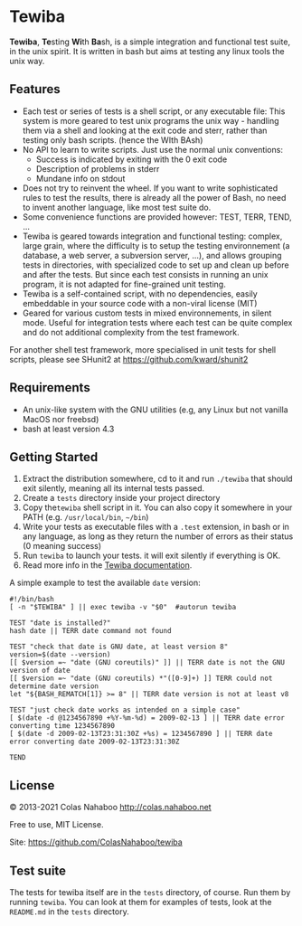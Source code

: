 # Tewiba
**Tewiba**, **Te**sting **Wi**th **Ba**sh,  is a simple integration and functional test suite, in the unix spirit. It is written in bash but aims at testing any linux tools the unix way.

## Features

- Each test or series of tests is a shell script, or any executable file: This system is more geared to test unix programs the unix way - handling them via a shell and looking at the exit code and sterr, rather than testing only bash scripts. (hence the WIth BAsh)
- No API to learn to write scripts. Just use the normal unix conventions:
  - Success is indicated by exiting with the 0 exit code
  - Description of problems in stderr
  - Mundane info on stdout 
- Does not try to reinvent the wheel. If you want to write sophisticated rules to test the results, there is already all the power of Bash, no need to invent another language, like most test suite do.
- Some convenience functions are provided however: TEST, TERR, TEND, ...
- Tewiba is geared towards integration and functional testing: complex, large grain, where the difficulty is to setup the testing environnement (a database, a web server, a subversion server, ...), and allows grouping tests in directories, with specialized code to set up and clean up before and after the tests. But since each test consists in running an unix program, it is not adapted for fine-grained unit testing.
- Tewiba is a self-contained script, with no dependencies, easily embeddable in your source code with a non-viral license (MIT)
- Geared for various custom tests in mixed environnements, in silent mode. Useful for integration tests where each test can be quite complex and do not additional complexity from the test framework. 

For another shell test framework, more specialised in unit tests for shell scripts, please see SHunit2 at https://github.com/kward/shunit2

## Requirements

- An unix-like system with the GNU utilities (e.g, any Linux but not vanilla MacOS nor freebsd)
- bash at least version 4.3

## Getting Started
1. Extract the distribution somewhere, cd to it and run `./tewiba` that should exit silently, meaning all its internal tests passed.
1. Create a `tests` directory inside your project directory
1. Copy the`tewiba` shell script in it. You can also copy it somewhere  in your PATH (e.g. `/usr/local/bin`, `~/bin`)
1. Write your tests as executable files with a `.test` extension, in bash or in any language, as long as they return the number of errors as their status (0 meaning success)
1. Run `tewiba` to launch your tests. it will exit silently if everything is OK.
1. Read more info in the [Tewiba documentation](doc/tewiba-doc.md).

A simple example to test the available `date` version:
```
#!/bin/bash
[ -n "$TEWIBA" ] || exec tewiba -v "$0"  #autorun tewiba

TEST "date is installed?"
hash date || TERR date command not found

TEST "check that date is GNU date, at least version 8"
version=$(date --version)
[[ $version =~ "date (GNU coreutils)" ]] || TERR date is not the GNU version of date
[[ $version =~ "date (GNU coreutils) *"([0-9]+) ]] TERR could not determine date version
let "${BASH_REMATCH[1]} >= 8" || TERR date version is not at least v8

TEST "just check date works as intended on a simple case"
[ $(date -d @1234567890 +%Y-%m-%d) = 2009-02-13 ] || TERR date error converting time 1234567890
[ $(date -d 2009-02-13T23:31:30Z +%s) = 1234567890 ] || TERR date error converting date 2009-02-13T23:31:30Z

TEND
```
## License

© 2013-2021 Colas Nahaboo http://colas.nahaboo.net

Free to use, MIT License.

Site: https://github.com/ColasNahaboo/tewiba

## Test suite

The tests for tewiba itself are in the `tests` directory, of course. Run them by running `tewiba`. You can look at them for examples of tests, look at the `README.md` in the `tests` directory.


